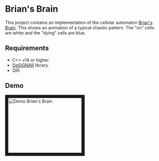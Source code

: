 # Brian's Brain

This project contains an implementation of the cellular automaton
[Brian's Brain](https://en.wikipedia.org/wiki/Brian%27s_Brain).
This shows an animation of a typical chaotic pattern. The "on" cells are
white and the "dying" cells are blue.

## Requirements

- C++ v14 or higher.
- [DeSiGNAR](https://github.com/R3mmurd/DeSiGNAR) library.
- Qt5

## Demo

<a href="http://www.youtube.com/watch?feature=player_embedded&v=sx0hkiMvAVc
" target="_blank"><img src="http://img.youtube.com/vi/sx0hkiMvAVc/0.jpg"
alt="Demo Brian's Brain" width="240" height="180" border="10" /></a>
